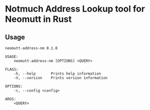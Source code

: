 # Notmuch Address Lookup tool for Neomutt in Rust
## Usage
```
neomutt-address-nm 0.1.0

USAGE:
    neomutt-address-nm [OPTIONS] <QUERY>

FLAGS:
    -h, --help       Prints help information
    -V, --version    Prints version information

OPTIONS:
    -c, --config <config>

ARGS:
    <QUERY>
```
